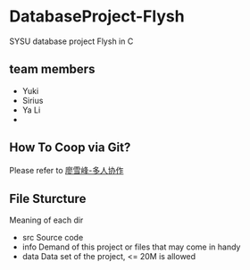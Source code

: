 # DatabaseProject-Flysh

SYSU database project Flysh in C

## team members

- Yuki
- Sirius
- Ya Li
-

## How To Coop via Git?

Please refer to [廖雪峰-多人协作](https://www.liaoxuefeng.com/wiki/0013739516305929606dd18361248578c67b8067c8c017b000/0013760174128707b935b0be6fc4fc6ace66c4f15618f8d000)

## File Sturcture

Meaning of each dir
 
- src   Source code
- info  Demand of this project or files that may come in handy
- data  Data set of the project, <= 20M is allowed
